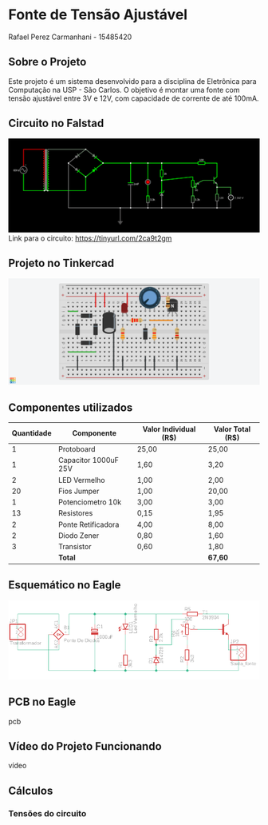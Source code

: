 # Fonte de Tensão Ajustável
Rafael Perez Carmanhani - 15485420

## Sobre o Projeto
Este projeto é um sistema desenvolvido para a disciplina de Eletrônica para Computação na USP - São Carlos. O objetivo é montar uma fonte com tensão ajustável entre 3V e 12V, com capacidade de corrente de até 100mA.

## Circuito no Falstad
![circuito](circuit-20240730-1837.png)
Link para o circuito: https://tinyurl.com/2ca9t2gm

## Projeto no Tinkercad
![tinkercad fonte](tinkercad_fonte.png)

## Componentes utilizados

| Quantidade | Componente           | Valor Individual (R$) | Valor Total (R$) |
|------------|----------------------|-----------------------|------------------|
| 1          | Protoboard           | 25,00                 | 25,00            |
| 1          | Capacitor 1000uF 25V | 1,60                  | 3,20             |
| 2          | LED Vermelho         | 1,00                  | 2,00             |
| 20         | Fios Jumper          | 1,00                  | 20,00            |
| 1          | Potenciometro 10k    | 3,00                  | 3,00             |
| 13         | Resistores           | 0,15                  | 1,95             |
| 2          | Ponte Retificadora   | 4,00                  | 8,00             |
| 2          | Diodo Zener          | 0,80                  | 1,60             |
| 3          | Transistor           | 0,60                  | 1,80             |
|            | **Total**            |                       | **67,60**       |

## Esquemático no Eagle
![esquemático fonte](esquematico-fonte2.png)

## PCB no Eagle
pcb

## Vídeo do Projeto Funcionando
vídeo

## Cálculos
### Tensões do circuito

